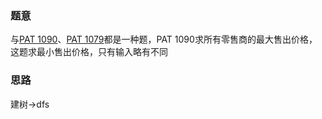 ### 题意
与[PAT 1090](https://pintia.cn/problem-sets/994805342720868352/problems/994805376476626944)、[PAT 1079](https://pintia.cn/problem-sets/994805342720868352/problems/994805388447170560)都是一种题，PAT 1090求所有零售商的最大售出价格，这题求最小售出价格，只有输入略有不同

### 思路
建树->dfs